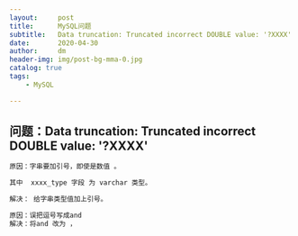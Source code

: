 ```yaml
---
layout:     post
title:      MySQL问题
subtitle:   Data truncation: Truncated incorrect DOUBLE value: '?XXXX'
date:       2020-04-30
author:     dm
header-img: img/post-bg-mma-0.jpg
catalog: true
tags:
    - MySQL

---
```


## 问题：Data truncation: Truncated incorrect DOUBLE value: '?XXXX'


```tex
原因：字串要加引号，即使是数值 。

其中  xxxx_type 字段 为 varchar 类型。 

解决： 给字串类型值加上引号。

原因：误把逗号写成and
解决：将and 改为 ，
```
